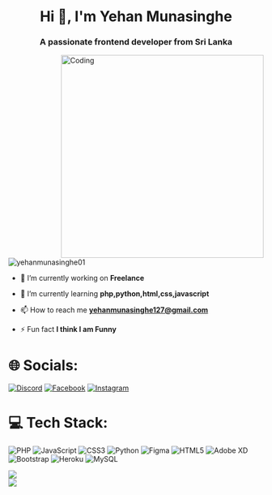 <h1 align="center">Hi 👋, I'm Yehan Munasinghe</h1>
<h3 align="center">A passionate frontend developer from Sri Lanka</h3>
<img align="right" alt="Coding" width="400" src="https://cdn.dribbble.com/users/1162077/screenshots/3848914/programmer.gif">

<p align="left"> <img src="https://komarev.com/ghpvc/?username=yehanmunasinghe01&label=Profile%20views&color=0e75b6&style=flat" alt="yehanmunasinghe01" /> </p>

- 🔭 I’m currently working on **Freelance**

- 🌱 I’m currently learning **php,python,html,css,javascript**

- 📫 How to reach me **yehanmunasinghe127@gmail.com**

- ⚡ Fun fact **I think I am Funny**

# 🌐 Socials:
[![Discord](https://img.shields.io/badge/Discord-%237289DA.svg?logo=discord&logoColor=white)](https://discord.gg/ItzmeYehan#7734) [![Facebook](https://img.shields.io/badge/Facebook-%231877F2.svg?logo=Facebook&logoColor=white)](https://facebook.com/https://www.facebook.com/profile.php?id=100086769666366) [![Instagram](https://img.shields.io/badge/Instagram-%23E4405F.svg?logo=Instagram&logoColor=white)](https://instagram.com/yehan_munasinghe_) 

# 💻 Tech Stack:
![PHP](https://img.shields.io/badge/php-%23777BB4.svg?style=flat-square&logo=php&logoColor=white) ![JavaScript](https://img.shields.io/badge/javascript-%23323330.svg?style=flat-square&logo=javascript&logoColor=%23F7DF1E) ![CSS3](https://img.shields.io/badge/css3-%231572B6.svg?style=flat-square&logo=css3&logoColor=white) ![Python](https://img.shields.io/badge/python-3670A0?style=flat-square&logo=python&logoColor=ffdd54) 	![Figma](https://img.shields.io/badge/figma-%23F24E1E.svg?style=flat-square&logo=figma&logoColor=white) ![HTML5](https://img.shields.io/badge/html5-%23E34F26.svg?style=flat-square&logo=html5&logoColor=white) ![Adobe XD](https://img.shields.io/badge/Adobe%20XD-470137?style=flat-square&logo=Adobe%20XD&logoColor=#FF61F6) ![Bootstrap](https://img.shields.io/badge/bootstrap-%23563D7C.svg?style=flat-square&logo=bootstrap&logoColor=white) ![Heroku](https://img.shields.io/badge/heroku-%23430098.svg?style=flat-square&logo=heroku&logoColor=white) ![MySQL](https://img.shields.io/badge/mysql-%2300f.svg?style=flat-square&logo=mysql&logoColor=white)

![](https://github-readme-stats.vercel.app/api?username=YehanMunasinghe01&theme=radical&hide_border=false&include_all_commits=false&count_private=false)<br/>
![](https://github-readme-streak-stats.herokuapp.com/?user=YehanMunasinghe01&theme=radical&hide_border=false)<br/>


